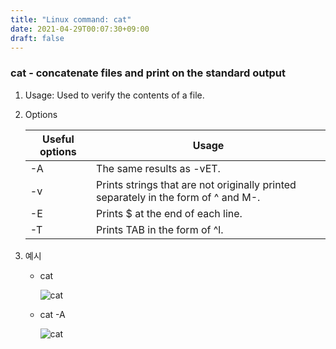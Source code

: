 ```yaml
---
title: "Linux command: cat"
date: 2021-04-29T00:07:30+09:00
draft: false
---
```


### cat - concatenate files and print on the standard output

1. Usage: Used to verify the contents of a file.
2. Options

   | Useful options | Usage                                                                              |
   | -------------- | ---------------------------------------------------------------------------------- |
   | -A             | The same results as -vET.                                                          |
   | -v             | Prints strings that are not originally printed separately in the form of ^ and M-. |
   | -E             | Prints $ at the end of each line.                                                  |
   | -T             | Prints TAB in the form of ^l.                                                      |

3. 예시

   - cat

     ![cat](/posts/linux/images/cat.png)
   - cat -A

     ![cat](/posts/linux/images/cata.png)
